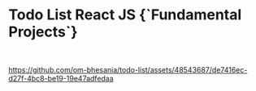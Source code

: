 <h1>Todo List React JS {`Fundamental Projects`}</h1> <br/>

https://github.com/om-bhesania/todo-list/assets/48543687/de7416ec-d27f-4bc8-be19-19e47adfedaa


